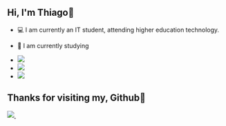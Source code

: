 ## Hi, I'm Thiago👋

- 💻 I am currently an IT student, attending higher education technology.  

- 🧠 I am currently studying 
- <img src="https://img.shields.io/badge/Java-ED8B00?style=for-the-badge&logo=java&logoColor=white" />
- <img src="https://img.shields.io/badge/Spring-6DB33F?style=for-the-badge&logo=spring&logoColor=white" />
- <img src="https://img.shields.io/badge/MySQL-00000F?style=for-the-badge&logo=mysql&logoColor=white" /> 



## Thanks for visiting my, Github🙌

 <a href="https://www.linkedin.com/in/thiago-felipe-3a05b51ab/">
    <img src="https://img.shields.io/badge/linkedin-%230077B5.svg?&style=for-the-badge&logo=linkedin&logoColor=white" />
  </a>&nbsp;&nbsp;
  
